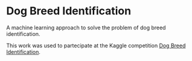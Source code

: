 # Dog Breed Identification
A machine learning approach to solve the problem of dog breed identification.

This work was used to partecipate at the Kaggle competition [Dog Breed Identification](https://www.kaggle.com/c/dog-breed-identificationto).